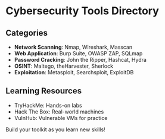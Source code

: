 # Cybersecurity Tools Directory

## Categories
- **Network Scanning**: Nmap, Wireshark, Masscan
- **Web Application**: Burp Suite, OWASP ZAP, SQLmap
- **Password Cracking**: John the Ripper, Hashcat, Hydra
- **OSINT**: Maltego, theHarvester, Sherlock
- **Exploitation**: Metasploit, Searchsploit, ExploitDB

## Learning Resources
- TryHackMe: Hands-on labs
- Hack The Box: Real-world machines  
- VulnHub: Vulnerable VMs for practice

Build your toolkit as you learn new skills!
